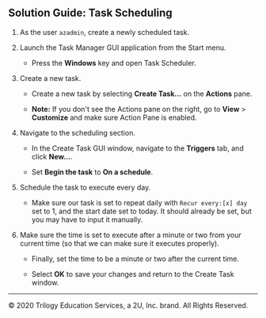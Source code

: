 ## Solution Guide: Task Scheduling


1. As the user `azadmin`, create a newly scheduled task.

2. Launch the Task Manager GUI application from the Start menu.

   - Press the **Windows** key and open Task Scheduler.

3. Create a new task.

    - Create a new task by selecting **Create Task...** on the **Actions** pane.
  
    - **Note:** If you don't see the Actions pane on the right, go to **View** > **Customize** and make sure Action Pane is enabled.


4. Navigate to the scheduling section.

   - In the Create Task GUI window, navigate to the **Triggers** tab, and click **New...**.

   - Set **Begin the task** to **On a schedule**.

5. Schedule the task to execute every day.

    - Make sure our task is set to repeat daily with `Recur every:[x] day` set to 1, and the start date set to today. It should already be set, but you may have to input it manually.


6. Make sure the time is set to execute after a minute or two from your current time (so that we can make sure it executes properly).

    - Finally, set the time to be a minute or two after the current time.

   - Select **OK** to save your changes and return to the Create Task window.


----

© 2020 Trilogy Education Services, a 2U, Inc. brand. All Rights Reserved.
